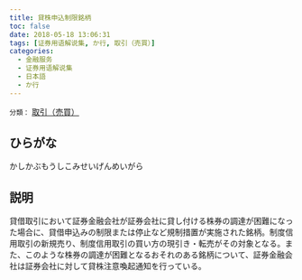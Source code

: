 ```yaml
---
title: 貸株申込制限銘柄
toc: false
date: 2018-05-18 13:06:31
tags: [证券用语解说集, か行, 取引（売買）]
categories:
  - 金融服务
  - 证券用语解说集
  - 日本語
  - か行
---
```


`分類：` [取引（売買）](/tags/取引（売買）/)

## ひらがな

かしかぶもうしこみせいげんめいがら

## 説明

貸借取引において証券金融会社が証券会社に貸し付ける株券の調達が困難になった場合に、貸借申込みの制限または停止など規制措置が実施された銘柄。制度信用取引の新規売り、制度信用取引の買い方の現引き・転売がその対象となる。また、このような株券の調達が困難となるおそれのある銘柄について、証券金融会社は証券会社に対して貸株注意喚起通知を行っている。
